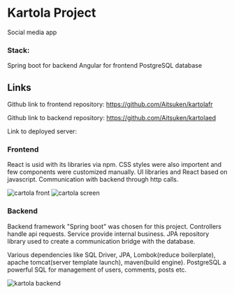 # Kartola Project
Social media app


### Stack:
Spring boot for backend
Angular for frontend
PostgreSQL database


## Links
Github link to frontend repository: https://github.com/Aitsuken/kartolafr

Github link to backend repository: https://github.com/Aitsuken/kartolaed

Link to deployed server:

### Frontend
React is usid with its libraries via npm. CSS styles were also importent and few components were customized manually.
UI libraries and React based on javascript. Communication with backend through http calls.


![cartola front](https://i.imgur.com/CJXYoeB.png)
![cartola screen](https://i.imgur.com/Av9OlI1.png)

### Backend
Backend framework "Spring boot" was chosen for this project.
Controllers handle api requests.
Service provide internal business.
JPA repository library used to create a communication bridge with the database.

Various dependencies like SQL Driver, JPA, Lombok(reduce boilerplate), apache tomcat(server template launch), maven(build engine).
PostgreSQL a powerful SQL for management of users, comments, posts etc.

![kartola backend](https://i.imgur.com/TiaXSHd.png)
